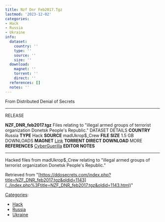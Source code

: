 ```yaml
---
title: Nzf Dnr Feb2017.Tgz
lastmod: '2023-12-02'
categories:
- Hack
- Russia
- Ukraine
info:
  dataset:
    country: ''
    type: ''
    source: ''
    size: ''
  download:
    magnet: ''
    torrent: ''
    direct: ''
  references: []
  notes: ''
---
```




From Distributed Denial of Secrets

---
RELEASE

**NZF_DNR_feb2017.tgz**
Files relating to "illegal armed groups of terrorist organization Donetsk People's Republic."
DATASET DETAILS
**COUNTRY** Russia
**TYPE** Hack
**SOURCE** madUkrop$_Crew
**FILE SIZE** 1.5 GB
DOWNLOADS
**MAGNET** [Link](magnet:?xt=urn:btih:BF3910C2F83E994551C1AC50C78D0DDDE7FA1231&dn=NZF+DNR+feb2017.tgz&tr=udp://tracker.leechers-paradise.org:6969&tr=udp://zer0day.ch:1337&tr=udp://open.demonii.com:1337&tr=udp://tracker.coppersurfer.tk:6969&tr=udp://exodus.desync.com:6969)
**TORRENT**
**DIRECT DOWNLOAD**
MORE
**REFERENCES**
[CyberGuerilla](https://archive.cyberguerrilla.org/a/2017/ukrainian-hackers-gain-information-about-terrorists-of-dpr/)
**EDITOR NOTES**

---

Hacked files from madUkrop$_Crew relating to "illegal armed groups of
terrorist organization Donetsk People's Republic."

Retrieved from
"[https://ddosecrets.com/index.php?title=NZF_DNR_feb2017.tgz&oldid=1143](../index.php%3Ftitle=NZF_DNR_feb2017.tgz&oldid=1143.html)"

[Categories](./Special:Categories.html "Special:Categories"):

- [Hack](./Category:Hack.html "Category:Hack")
- [Russia](./Category:Russia.html "Category:Russia")
- [Ukraine](./Category:Ukraine.html "Category:Ukraine")
